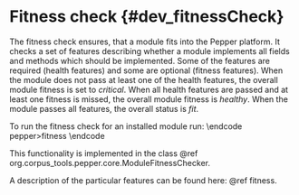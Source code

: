 # Fitness check {#dev_fitnessCheck}

The fitness check ensures, that a module fits into the Pepper platform. It checks a set of features describing whether a module implements all fields and methods which should be implemented. Some of the features are required (health features) and some are optional (fitness features). When the module does not pass at least one of the health features, the overall module fitness is set to *critical*. When all health features are passed and at least one fitness is missed, the overall module fitness is *healthy*. When the module passes all features, the overall status is *fit*.

To run the fitness check for an installed module run:
\endcode
pepper>fitness
\endcode

This functionality is implemented in the class @ref org.corpus_tools.pepper.core.ModuleFitnessChecker.

A description of the particular features can be found here: @ref fitness. 